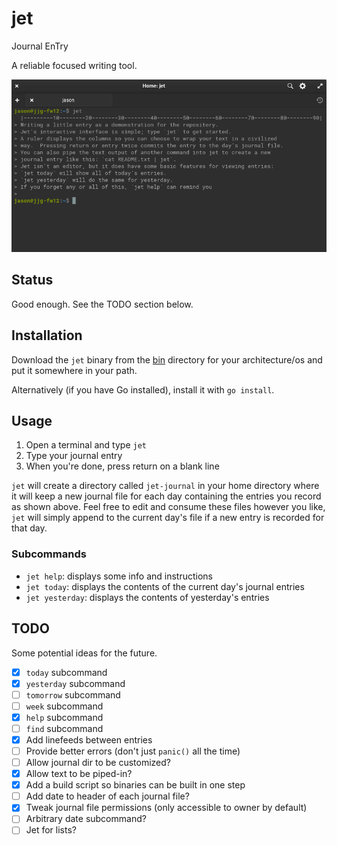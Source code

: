 # jet
Journal EnTry

A reliable focused writing tool.

![screenshot of jet running in a terminal](images/screenshot.png)

## Status
Good enough.  See the TODO section below.

## Installation
Download the `jet` binary from the [bin](bin) directory for your architecture/os and put it somewhere in your path.

Alternatively (if you have Go installed), install it with `go install`.

## Usage
1. Open a terminal and type `jet`
2. Type your journal entry
3. When you're done, press return on a blank line

`jet` will create a directory called `jet-journal` in your home directory where it will keep a new journal file for each day containing the entries you record as shown above.  Feel free to edit and consume these files however you like, `jet` will simply append to the current day's file if a new entry is recorded for that day.

### Subcommands

* `jet help`: displays some info and instructions
* `jet today`: displays the contents of the current day's journal entries
* `jet yesterday`: displays the contents of yesterday's entries

## TODO
Some potential ideas for the future.

- [X] `today` subcommand
- [X] `yesterday` subcommand
- [ ] `tomorrow` subcommand
- [ ] `week` subcommand
- [X] `help` subcommand
- [ ] `find` subcommand
- [X] Add linefeeds between entries
- [ ] Provide better errors (don't just `panic()` all the time)
- [ ] Allow journal dir to be customized?
- [X] Allow text to be piped-in?
- [X] Add a build script so binaries can be built in one step
- [ ] Add date to header of each journal file?
- [X] Tweak journal file permissions (only accessible to owner by default)
- [ ] Arbitrary date subcommand?
- [ ] Jet for lists?
